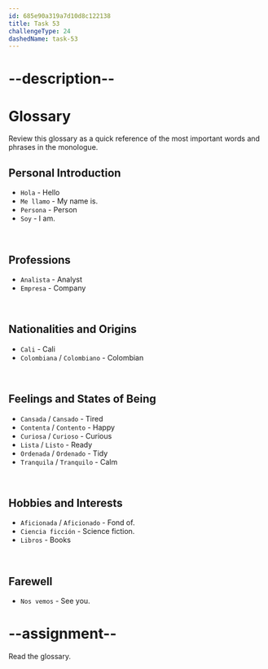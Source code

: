 ```yaml
---
id: 685e90a319a7d10d8c122138
title: Task 53
challengeType: 24
dashedName: task-53
---
```


<!-- GLOSSARY -->

# --description--

# Glossary

Review this glossary as a quick reference of the most important words and phrases in the monologue.

## Personal Introduction

- `Hola` - Hello
- `Me llamo` - My name is.
- `Persona` - Person
- `Soy` - I am.

<br>

## Professions

- `Analista` - Analyst
- `Empresa` - Company

<br>

## Nationalities and Origins

- `Cali` - Cali
- `Colombiana` / `Colombiano` - Colombian

<br>

## Feelings and States of Being

- `Cansada` / `Cansado` - Tired
- `Contenta` / `Contento` - Happy
- `Curiosa` / `Curioso` - Curious
- `Lista` / `Listo` - Ready
- `Ordenada` / `Ordenado` - Tidy
- `Tranquila` / `Tranquilo` - Calm

<br>

## Hobbies and Interests

- `Aficionada` / `Aficionado` - Fond of.
- `Ciencia ficción` - Science fiction.
- `Libros` - Books

<br>

## Farewell

- `Nos vemos` - See you.

# --assignment--

Read the glossary.
